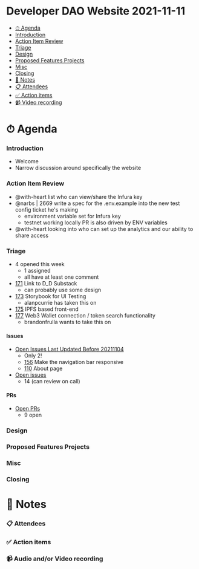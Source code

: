 # Developer DAO Website 2021-11-11

- [⏱ Agenda](#-agenda)
- [Introduction](#introduction)
- [Action Item Review](#actoin-item-review)
- [Triage](#triage)
- [Design](#design)
- [Proposed Features Projects](#proposed-features-projects)
- [Misc](#misc)
- [Closing](#closing)
- [📝 Notes](#-notes)
- [📋 Attendees](#-attendees)
- [✅ Action items](#-action-items)
- [📹 Video recording](#-video-recording)

# ⏱ Agenda

### Introduction

- Welcome
- Narrow discussion around specifically the website

### Action Item Review

- @with-heart list who can view/share the Infura key
- @narbs | 2669 write a spec for the .env.example into the new test config ticket he's making
  - environment variable set for Infura key
  - testnet working locally PR is also driven by ENV variables
- @with-heart looking into who can set up the analytics and our ability to share access


### Triage

- 4 opened this week
  - 1 assigned
  - all have at least one comment
- [171](https://github.com/Developer-DAO/developerdao.com/issues/171) Link to D_D Substack
  - can probably use some design
- [173](https://github.com/Developer-DAO/developerdao.com/issues/173) Storybook for UI Testing
  - alanpcurrie has taken this on
- [175](https://github.com/Developer-DAO/developerdao.com/issues/175) IPFS based front-end
- [177](https://github.com/Developer-DAO/developerdao.com/issues/177) Web3 Wallet connection / token search functionality
  - brandonfrulla wants to take this on

#### Issues

- [Open Issues Last Updated Before 20211104](https://github.com/Developer-DAO/developer-dao/issues?q=is%3Aissue+is%3Aopen+updated%3A<2021-11-04)
  - Only 2!
  - [156](https://github.com/Developer-DAO/developerdao.com/issues/156) Make the navigation bar responsive
  - [110](https://github.com/Developer-DAO/developerdao.com/issues/110) About page
- [Open issues](https://github.com/Developer-DAO/developer-dao/issues)
  - 14 (can review on call)

#### PRs

- [Open PRs](https://github.com/Developer-DAO/developer-dao/pulls)
  - 9 open

### Design


### Proposed Features Projects


### Misc


### Closing


# 📝 Notes


### 📋 Attendees


### ✅ Action items


### 📹 Audio and/or Video recording
